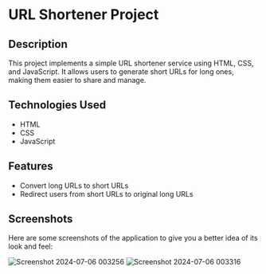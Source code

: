 # URL Shortener Project

## Description
This project implements a simple URL shortener service using HTML, CSS, and JavaScript. It allows users to generate short URLs for long ones, making them easier to share and manage.

## Technologies Used
- HTML
- CSS
- JavaScript

## Features
- Convert long URLs to short URLs
- Redirect users from short URLs to original long URLs

 ## Screenshots
 Here are some screenshots of the application to give you a better idea of its look and feel:

 ![Screenshot 2024-07-06 003256](https://github.com/Tushargupta12345/url-shortner/assets/123641269/627ffad6-742d-43b9-acb7-32619f32a586)
 ![Screenshot 2024-07-06 003316](https://github.com/Tushargupta12345/url-shortner/assets/123641269/bb77caac-5da7-4872-8b81-9ce5e9b953f6)
